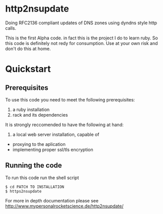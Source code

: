 # http2nsupdate
Doing RFC2136 compliant updates of DNS zones using dyndns style http calls.

This is the first Alpha code. in fact this is the  project I do to learn ruby. So this code is definitely not redy for consumption. Use at your own risk and don't do this at home. 

# Quickstart

## Prerequisites

To use this code you need to meet the following prerequisites:

1. a ruby installation
1. rack and its dependencies

It is strongly reccomended to have the following at hand:

1. a local web server installation, capable of 
 * proxying to the aplication
 * implementing proper ssl/tls encryption

## Running the code

To run this code run the shell script  

```
$ cd PATCH TO INSTALLATION
$ https2nsupdate
```



For more in depth documentation please see <http://www.mypersonalrocketscience.de/http2nsupdate/>


